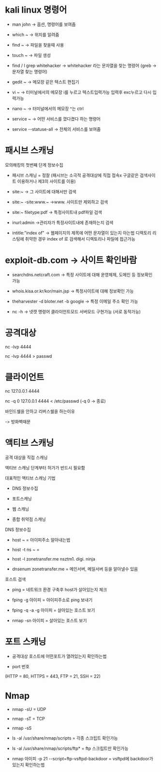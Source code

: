 # kali linux 명령어

- man john -> 옵션, 명령어를 보여줌

- which ~ -> 위치를 알려줌

- find ~ -> 파일을 찾을때 사용

- touch ~ -> 파일 생성

- find / I grep whitehacker -> whitehacker 라는 문자열을 찾는 명령어 
(greb -> 문자열 찾는 명령어)

- gedit ~ -> 메모장 같은 텍스트 편집기

- vi ~ -> 터미널에서의 메모장 i를 누르고 텍스트입력가능 입력후 exc누르고 다시 
입력가능

- nano ~ -> 터미널에서의 메모장 ^는 ctrl 

- service ~ -> 어떤 서비스를 껐다켰다 하는 명령어

- service --statuse-all -> 전체의 서비스를 보여줌


# 패시브 스캐닝
모의해킹의 첫번째 단계 정보수집
- 패시브 스캐닝 = 정찰 
(패시브는 소극적 공격대상에 직접 접속x 구글같은 검색사이트 이용하거나 제3의 사이트를 이용)

- site:~ -> 그 사이트에 대해서만 검색

- site:~ -site:www.~ ->www. 사이트만 제외하고 검색

- site:~ filetype:pdf -> 특정사이트내 pdf파일 검색

- inurl:admin ->관리자가 특정사이트내에 존재하는지 검색

- intitle:"index of" -> 웹페이지의 제목에 어떤 문자열이 있는지 아는법 
디렉토리 리스팅에 취약한 경우 index of 로 검색해서 디렉토리나 파일에 접근가능  

# exploit-db.com -> 사이트 확인바람

- searchdns.netcraft.com -> 특정 사이트에 대해 운영체제, 도메인 등 정보확인 가능

- whois.kisa.or.kr/kor/main.jsp -> 특정사이트에 대해 정보확인 가능

- theharvester -d bloter.net -b google -> 특정 이메일 주소 확인 가능

- nc -h -> 넷캣 명령어 클라이언트모드 서버모드 구현가능 (서로 동작가능)

# 공격대상

nc -lvp 4444 

nc -lvp 4444 > passwd 

# 클라이언트

nc 127.0.0.1 4444

nc -q 0 127.0.0.1 4444 < /etc/passwd (-q 0 -> 종료)

바인드쉘을 안하고 리버스쉘을 하는이유

-> 방화벽때문

# 액티브 스캐닝

공격 대상을 직접 스캐닝

액티브 스캐닝 단계부터 허가가 반드시 필요함

대표적인 액티브 스캐닝 기법

- DNS 정보수집

- 포트스캐닝

- 웹 스캐닝

- 종합 취약점 스캐닝

DNS 정보수집

- host ~ = 아이피주소 알아내는법

- host -t ns ~ = 

- host -l zonetransfer.me nsztm1. digi. ninja

- dnsenum zonetransfer.me = 메인서버, 메일서버 등을 알아낼수 있음

호스트 검색 

- ping = 네트워크 환경 구축후 host가 살아있는지 체크

- fping -g 아이피 = 아이피주소로 ping 보내기

- fping -q -a -g 아이피 = 살아있는 호스트 보기

- nmap -sn 아이피 = 살아있는 호스트 보기

# 포트 스캐닝

- 공격대상 호스트에 어떤포트가 열려있는지 확인하는법

- port 번호

(HTTP = 80, HTTPS = 443, FTP = 21, SSH = 22)

# Nmap 

- nmap -sU = UDP

- nmap -sT
                 = TCP
- nmap -sS 

- ls -al /usr/share/nmap/scripts = 각종 스크립트 확인가능

- ls -al /usr/share/nmap/scripts/ftp* = ftp 스크립트만 확인가능

- nmap 아이피 -p 21 --script=ftp-vsftpd-backdoor = vsftpd에 backdoor가 있는지 확인하는법

